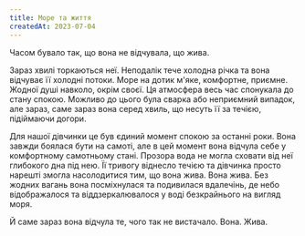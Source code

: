 ```yaml
---
title: Море та життя
createdAt: 2023-07-04
---
```


Часом бувало так, що вона не відчувала, що жива.

Зараз хвилі торкаються неї. Неподалік тече холодна річка та вона відчуває її холодні потоки. Море на дотик м'яке,
комфортне, приємне. Жодної душі навколо, окрім своєї. Ця атмосфера весь час спонукала до стану спокою. Можливо до цього
була сварка або неприємний випадок, але зараз, саме зараз вона серед хвиль, що несуть її за течією, підіймаючи догори.

Для нашої дівчинки це був єдиний момент спокою за останні роки. Вона завжди боялася бути на самоті, але в цей момент
вона відчула себе у комфортному самотньому стані. Прозора вода не могла сховати від неї глибокого дна під нею. Її
тривогу віднесло течією та дівчинка просто нарешті змогла насолодитися тим, що вона жива. Вона жива. Без жодних вагань
вона посміхнулася та подивилася вдалечінь, де небо відображалося та віддзеркалювалося у воді безкрайнього на вигляд
моря.

Й саме зараз вона відчула те, чого так не вистачало. Вона. Жива. 
